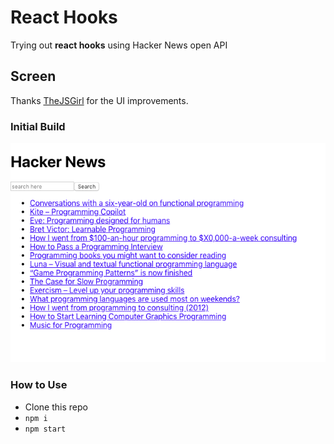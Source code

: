 # React Hooks

Trying out **react hooks** using Hacker News open API

## Screen


Thanks [TheJSGirl](https://github.com/thejsgirl) for the UI improvements.

### Initial Build

![Screenshot](_/screen.png)

### How to Use

- Clone this repo
- `npm i`
- `npm start`
